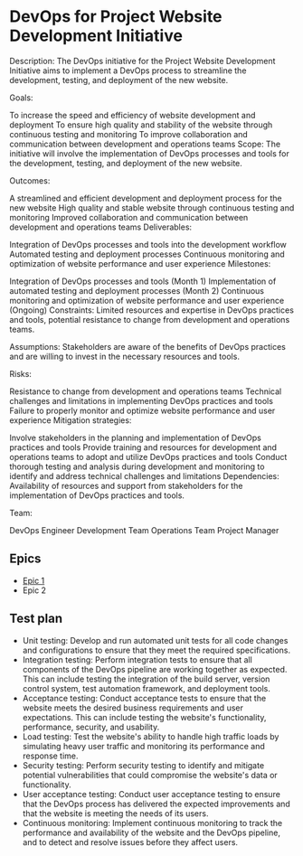 # DevOps for Project Website Development Initiative

Description: The DevOps initiative for the Project Website Development
Initiative aims to implement a DevOps process to streamline the development,
testing, and deployment of the new website.

Goals:

To increase the speed and efficiency of website development and deployment To
ensure high quality and stability of the website through continuous testing and
monitoring To improve collaboration and communication between development and
operations teams Scope: The initiative will involve the implementation of DevOps
processes and tools for the development, testing, and deployment of the new
website.

Outcomes:

A streamlined and efficient development and deployment process for the new
website High quality and stable website through continuous testing and
monitoring Improved collaboration and communication between development and
operations teams Deliverables:

Integration of DevOps processes and tools into the development workflow
Automated testing and deployment processes Continuous monitoring and
optimization of website performance and user experience Milestones:

Integration of DevOps processes and tools (Month 1) Implementation of automated
testing and deployment processes (Month 2) Continuous monitoring and
optimization of website performance and user experience (Ongoing) Constraints:
Limited resources and expertise in DevOps practices and tools, potential
resistance to change from development and operations teams.

Assumptions: Stakeholders are aware of the benefits of DevOps practices and are
willing to invest in the necessary resources and tools.

Risks:

Resistance to change from development and operations teams Technical challenges
and limitations in implementing DevOps practices and tools Failure to properly
monitor and optimize website performance and user experience Mitigation
strategies:

Involve stakeholders in the planning and implementation of DevOps practices and
tools Provide training and resources for development and operations teams to
adopt and utilize DevOps practices and tools Conduct thorough testing and
analysis during development and monitoring to identify and address technical
challenges and limitations Dependencies: Availability of resources and support
from stakeholders for the implementation of DevOps practices and tools.

Team:

DevOps Engineer Development Team Operations Team Project Manager

## Epics

<!--
This is a broken link, the link does not lead to the epic that is specified.
-->

- [Epic 1](../../templates/theme/initiatives/epics/epic_template.md)
- Epic 2

## Test plan

- Unit testing: Develop and run automated unit tests for all code changes and configurations to ensure that they meet the required specifications.
- Integration testing: Perform integration tests to ensure that all components of the DevOps pipeline are working together as expected. This can include testing the integration of the build server, version control system, test automation framework, and deployment tools.
- Acceptance testing: Conduct acceptance tests to ensure that the website meets the desired business requirements and user expectations. This can include testing the website's functionality, performance, security, and usability.
- Load testing: Test the website's ability to handle high traffic loads by simulating heavy user traffic and monitoring its performance and response time.
- Security testing: Perform security testing to identify and mitigate potential vulnerabilities that could compromise the website's data or functionality.
- User acceptance testing: Conduct user acceptance testing to ensure that the DevOps process has delivered the expected improvements and that the website is meeting the needs of its users.
- Continuous monitoring: Implement continuous monitoring to track the performance and availability of the website and the DevOps pipeline, and to detect and resolve issues before they affect users.

<!--
Tests plans for this initiative is not complete. [Fixed]
-->
